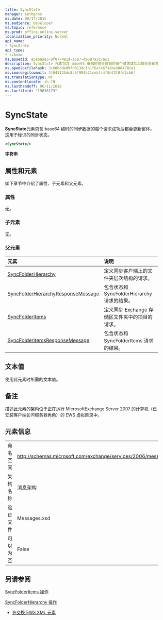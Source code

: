 ```yaml
---
title: SyncState
manager: sethgros
ms.date: 09/17/2015
ms.audience: Developer
ms.topic: reference
ms.prod: office-online-server
localization_priority: Normal
api_name:
- SyncState
api_type:
- schema
ms.assetid: e5ebaae3-0f07-481d-ac67-d9687a3c7ac3
description: SyncState 元素包含 base64 编码的同步数据的每个请求成功后都会更新窗体。 这用于标识的同步状态。
ms.openlocfilehash: 3c600dde09fd813dcfb1f6e74671ebe9004701a1
ms.sourcegitcommit: 34041125dc8c5f993b21cebfc4f8b72f0fd2cb6f
ms.translationtype: MT
ms.contentlocale: zh-CN
ms.lasthandoff: 06/11/2018
ms.locfileid: "19838179"
---
```

# <a name="syncstate"></a>SyncState

**SyncState**元素包含 base64 编码的同步数据的每个请求成功后都会更新窗体。 这用于标识的同步状态。 
  
```xml
<SyncState/>
```

 **字符串**
## <a name="attributes-and-elements"></a>属性和元素

如下章节中介绍了属性、子元素和父元素。
  
### <a name="attributes"></a>属性

无。
  
### <a name="child-elements"></a>子元素

无。
  
### <a name="parent-elements"></a>父元素

|**元素**|**说明**|
|:-----|:-----|
|[SyncFolderHierarchy](syncfolderhierarchy.md) <br/> |定义同步客户端上的文件夹层次结构的请求。  <br/> |
|[SyncFolderHierarchyResponseMessage](syncfolderhierarchyresponsemessage.md) <br/> |包含状态和 SyncFolderHierarchy 请求的结果。  <br/> |
|[SyncFolderItems](syncfolderitems.md) <br/> |定义同步 Exchange 存储区文件夹中的项目的请求。  <br/> |
|[SyncFolderItemsResponseMessage](syncfolderitemsresponsemessage.md) <br/> |包含状态和 SyncFolderItems 请求的结果。  <br/> |
   
## <a name="text-value"></a>文本值

使用此元素时所需的文本值。
  
## <a name="remarks"></a>备注

描述此元素的架构位于正在运行 MicrosoftExchange Server 2007 的计算机（已安装客户端访问服务器角色）的 EWS 虚拟目录中。
  
## <a name="element-information"></a>元素信息

|||
|:-----|:-----|
|命名空间  <br/> |http://schemas.microsoft.com/exchange/services/2006/messages  <br/> |
|架构名称  <br/> |消息架构  <br/> |
|验证文件  <br/> |Messages.xsd  <br/> |
|可以为空  <br/> |False  <br/> |
   
## <a name="see-also"></a>另请参阅



[SyncFolderItems 操作](syncfolderitems-operation.md)
  
[SyncFolderHierarchy 操作](syncfolderhierarchy-operation.md)


- [在交换 EWS XML 元素](ews-xml-elements-in-exchange.md)

